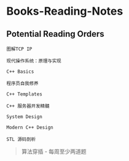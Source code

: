 # Books-Reading-Notes

## Potential Reading Orders

```图解TCP IP```

```现代操作系统：原理与实现```

```C++ Basics```

```程序员自我修养```

```C++ Templates```

```C++ 服务器开发精髓```

```System Design```

```Modern C++ Design```

```STL 源码剖析```

> 算法穿插 - 每周至少两道题